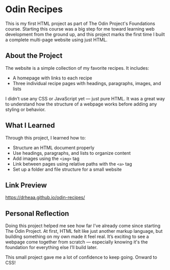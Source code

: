 # Odin Recipes

This is my first HTML project as part of The Odin Project's Foundations course. Starting this course was a big step for me toward learning web development from the ground up, and this project marks the first time I built a complete multi-page website using just HTML.

## About the Project

The website is a simple collection of my favorite recipes. It includes:
- A homepage with links to each recipe
- Three individual recipe pages with headings, paragraphs, images, and lists

I didn’t use any CSS or JavaScript yet — just pure HTML. It was a great way to understand how the structure of a webpage works before adding any styling or behavior.

## What I Learned

Through this project, I learned how to:
- Structure an HTML document properly
- Use headings, paragraphs, and lists to organize content
- Add images using the `<img>` tag
- Link between pages using relative paths with the `<a>` tag
- Set up a folder and file structure for a small website

## Link Preview
https://drheaa.github.io/odin-recipes/

## Personal Reflection

Doing this project helped me see how far I’ve already come since starting The Odin Project. At first, HTML felt like just another markup language, but building something on my own made it feel real. It’s exciting to see a webpage come together from scratch — especially knowing it's the foundation for everything else I’ll build later.

This small project gave me a lot of confidence to keep going. Onward to CSS!

